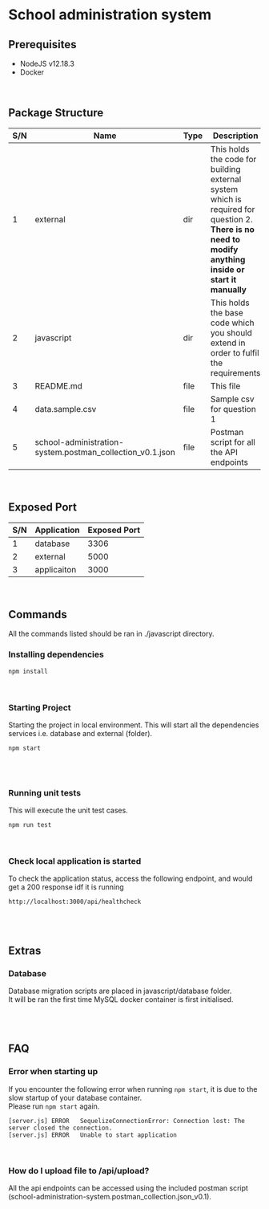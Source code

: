 # School administration system

## Prerequisites
- NodeJS v12.18.3
- Docker

<br>

## Package Structure
| S/N | Name | Type | Description |
|-----|------|------|-------------|
| 1 | external | dir | This holds the code for building external system which is required for question 2.<br><b>There is no need to modify anything inside or start it manually</b>
| 2 | javascript | dir | This holds the base code which you should extend in order to fulfil the requirements |
| 3 | README.md | file | This file |
| 4 | data.sample.csv | file | Sample csv for question 1 |
| 5 | school-administration-system.postman_collection_v0.1.json | file | Postman script for all the API endpoints |

<br>

## Exposed Port
| S/N | Application | Exposed Port |
|-----|-------------|--------------|
| 1 | database | 3306 |
| 2 | external | 5000 |
| 3 | applicaiton | 3000 |


<br>

## Commands
All the commands listed should be ran in ./javascript directory.

### Installing dependencies
```bash
npm install
```

<br>

### Starting Project
Starting the project in local environment.
This will start all the dependencies services i.e. database and external (folder).
```bash
npm start
```
<br>


<br>

### Running unit tests
This will execute the unit test cases.
```bash
npm run test
```

<br>

### Check local application is started
To check the application status, access the following endpoint, and would get a 200 response idf it is running

```
http://localhost:3000/api/healthcheck
```

<br>



<br>

## Extras

### Database
Database migration scripts are placed in javascript/database folder. <br>
It will be ran the first time MySQL docker container is first initialised. <br><br>

<br>

## FAQ

### Error when starting up
If you encounter the following error when running ```npm start```, it is due to the slow startup of your database container.<br>
Please run ```npm start``` again.

```
[server.js]	ERROR	SequelizeConnectionError: Connection lost: The server closed the connection.
[server.js]	ERROR	Unable to start application
```

<br>

### How do I upload file to /api/upload?
All the api endpoints can be accessed using the included postman script (school-administration-system.postman_collection.json_v0.1).
